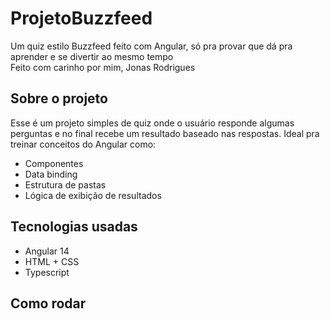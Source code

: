 # ProjetoBuzzfeed

Um quiz estilo Buzzfeed feito com Angular, só pra provar que dá pra aprender e se divertir ao mesmo tempo  
Feito com carinho por mim, Jonas Rodrigues

## Sobre o projeto

Esse é um projeto simples de quiz onde o usuário responde algumas perguntas e no final recebe um resultado baseado nas respostas. Ideal pra treinar conceitos do Angular como:

- Componentes
- Data binding
- Estrutura de pastas
- Lógica de exibição de resultados

## Tecnologias usadas

- Angular 14
- HTML + CSS
- Typescript

## Como rodar


